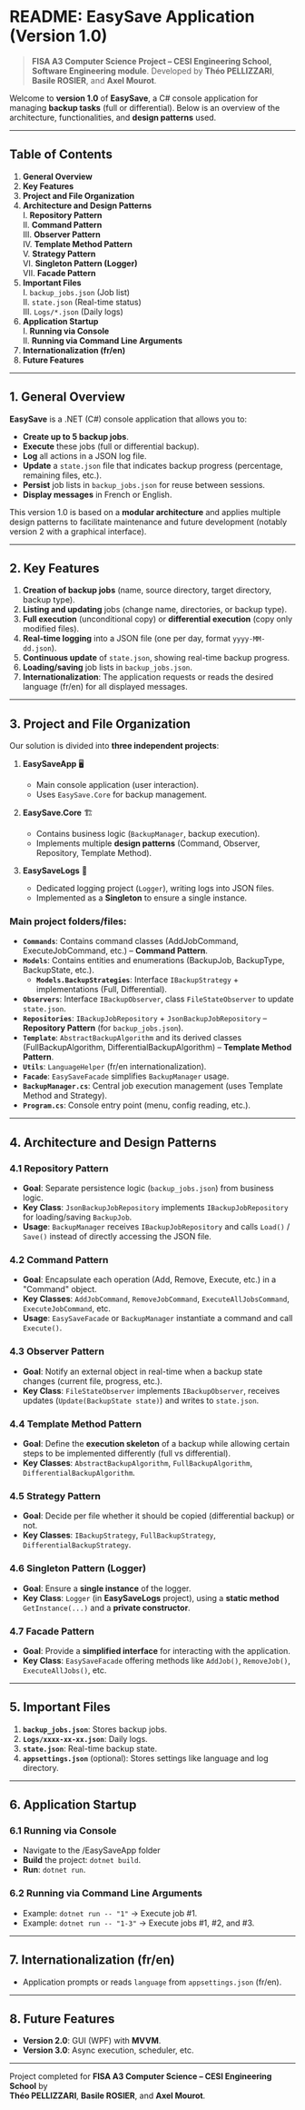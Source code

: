 # **README: EasySave Application (Version 1.0)**

> **FISA A3 Computer Science Project – CESI Engineering School, Software Engineering module**.
> Developed by **Théo PELLIZZARI**, **Basile ROSIER**, and **Axel Mourot**.

Welcome to **version 1.0** of **EasySave**, a C# console application for managing **backup tasks** (full or differential). Below is an overview of the architecture, functionalities, and **design patterns** used.

---

## **Table of Contents**

1. **General Overview**  
2. **Key Features**  
3. **Project and File Organization**  
4. **Architecture and Design Patterns**  
   I. **Repository Pattern**  
   II. **Command Pattern**  
   III. **Observer Pattern**  
   IV. **Template Method Pattern**  
   V. **Strategy Pattern**  
   VI. **Singleton Pattern (Logger)**  
   VII. **Facade Pattern**  
5. **Important Files**  
   I. `backup_jobs.json` (Job list)  
   II. `state.json` (Real-time status)  
   III. `Logs/*.json` (Daily logs)  
6. **Application Startup**  
   I. **Running via Console**  
   II. **Running via Command Line Arguments**  
7. **Internationalization (fr/en)**  
8. **Future Features**  

---

## 1. **General Overview**

**EasySave** is a .NET (C#) console application that allows you to:

- **Create up to 5 backup jobs**.
- **Execute** these jobs (full or differential backup).
- **Log** all actions in a JSON log file.
- **Update** a `state.json` file that indicates backup progress (percentage, remaining files, etc.).
- **Persist** job lists in `backup_jobs.json` for reuse between sessions.
- **Display messages** in French or English.

This version 1.0 is based on a **modular architecture** and applies multiple design patterns to facilitate maintenance and future development (notably version 2 with a graphical interface).

---

## 2. **Key Features**

1. **Creation of backup jobs** (name, source directory, target directory, backup type).
2. **Listing and updating** jobs (change name, directories, or backup type).
3. **Full execution** (unconditional copy) or **differential execution** (copy only modified files).
4. **Real-time logging** into a JSON file (one per day, format `yyyy-MM-dd.json`).
5. **Continuous update** of `state.json`, showing real-time backup progress.
6. **Loading/saving** job lists in `backup_jobs.json`.
7. **Internationalization**: The application requests or reads the desired language (fr/en) for all displayed messages.

---

## 3. **Project and File Organization**

Our solution is divided into **three independent projects**:

1. **EasySaveApp** 🖥  
   - Main console application (user interaction).  
   - Uses `EasySave.Core` for backup management.  

2. **EasySave.Core** 🏗  
   - Contains business logic (`BackupManager`, backup execution).  
   - Implements multiple **design patterns** (Command, Observer, Repository, Template Method).  

3. **EasySaveLogs** 📜  
   - Dedicated logging project (`Logger`), writing logs into JSON files.  
   - Implemented as a **Singleton** to ensure a single instance.  

### Main project folders/files:

- **`Commands`**: Contains command classes (AddJobCommand, ExecuteJobCommand, etc.) – **Command Pattern**.
- **`Models`**: Contains entities and enumerations (BackupJob, BackupType, BackupState, etc.).  
  - **`Models.BackupStrategies`**: Interface `IBackupStrategy` + implementations (Full, Differential).  
- **`Observers`**: Interface `IBackupObserver`, class `FileStateObserver` to update `state.json`.
- **`Repositories`**: `IBackupJobRepository` + `JsonBackupJobRepository` – **Repository Pattern** (for `backup_jobs.json`).
- **`Template`**: `AbstractBackupAlgorithm` and its derived classes (FullBackupAlgorithm, DifferentialBackupAlgorithm) – **Template Method Pattern**.
- **`Utils`**: `LanguageHelper` (fr/en internationalization).
- **`Facade`**: `EasySaveFacade` simplifies `BackupManager` usage.
- **`BackupManager.cs`**: Central job execution management (uses Template Method and Strategy).
- **`Program.cs`**: Console entry point (menu, config reading, etc.).

---

## 4. **Architecture and Design Patterns**

### 4.1 **Repository Pattern**

- **Goal**: Separate persistence logic (`backup_jobs.json`) from business logic.
- **Key Class**: `JsonBackupJobRepository` implements `IBackupJobRepository` for loading/saving `BackupJob`.
- **Usage**: `BackupManager` receives `IBackupJobRepository` and calls `Load()` / `Save()` instead of directly accessing the JSON file.

### 4.2 **Command Pattern**

- **Goal**: Encapsulate each operation (Add, Remove, Execute, etc.) in a "Command" object.
- **Key Classes**: `AddJobCommand`, `RemoveJobCommand`, `ExecuteAllJobsCommand`, `ExecuteJobCommand`, etc.
- **Usage**: `EasySaveFacade` or `BackupManager` instantiate a command and call `Execute()`.

### 4.3 **Observer Pattern**

- **Goal**: Notify an external object in real-time when a backup state changes (current file, progress, etc.).
- **Key Class**: `FileStateObserver` implements `IBackupObserver`, receives updates (`Update(BackupState state)`) and writes to `state.json`.

### 4.4 **Template Method Pattern**

- **Goal**: Define the **execution skeleton** of a backup while allowing certain steps to be implemented differently (full vs differential).
- **Key Classes**: `AbstractBackupAlgorithm`, `FullBackupAlgorithm`, `DifferentialBackupAlgorithm`.

### 4.5 **Strategy Pattern**

- **Goal**: Decide per file whether it should be copied (differential backup) or not.
- **Key Classes**: `IBackupStrategy`, `FullBackupStrategy`, `DifferentialBackupStrategy`.

### 4.6 **Singleton Pattern (Logger)**

- **Goal**: Ensure a **single instance** of the logger.
- **Key Class**: `Logger` (in **EasySaveLogs** project), using a **static method** `GetInstance(...)` and a **private constructor**.

### 4.7 **Facade Pattern**

- **Goal**: Provide a **simplified interface** for interacting with the application.
- **Key Class**: `EasySaveFacade` offering methods like `AddJob()`, `RemoveJob()`, `ExecuteAllJobs()`, etc.

---

## 5. **Important Files**

1. **`backup_jobs.json`**: Stores backup jobs.
2. **`Logs/xxxx-xx-xx.json`**: Daily logs.
3. **`state.json`**: Real-time backup state.
4. **`appsettings.json`** (optional): Stores settings like language and log directory.

---

## 6. **Application Startup**

### 6.1 **Running via Console**

- Navigate to the /EasySaveApp folder
- **Build** the project: `dotnet build`.
- **Run**: `dotnet run`.

### 6.2 **Running via Command Line Arguments**

- Example: `dotnet run -- "1"` → Execute job #1.
- Example: `dotnet run -- "1-3"` → Execute jobs #1, #2, and #3.

---

## 7. **Internationalization (fr/en)**

- Application prompts or reads `language` from `appsettings.json` (fr/en).

---

## 8. **Future Features**

- **Version 2.0**: GUI (WPF) with **MVVM**.
- **Version 3.0**: Async execution, scheduler, etc.

---

Project completed for **FISA A3 Computer Science – CESI Engineering School** by  
**Théo PELLIZZARI**, **Basile ROSIER**, and **Axel Mourot**.

